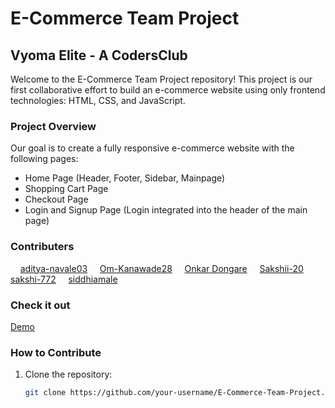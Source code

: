 # E-Commerce Team Project

## Vyoma Elite - A CodersClub

Welcome to the E-Commerce Team Project repository! This project is our first collaborative effort to build an e-commerce website using only frontend technologies: HTML, CSS, and JavaScript.

### Project Overview

Our goal is to create a fully responsive e-commerce website with the following pages:
- Home Page (Header, Footer, Sidebar, Mainpage)
- Shopping Cart Page
- Checkout Page
- Login and Signup Page (Login integrated into the header of the main page)

### Contributers

&nbsp;&nbsp;&nbsp;  [aditya-navale03](https://github.com/aditya-navale03)
&nbsp;&nbsp;&nbsp;  [Om-Kanawade28](https://github.com/Om-Kanawade28)
&nbsp;&nbsp;&nbsp;  [Onkar Dongare](https://github.com/onkardongare)
&nbsp;&nbsp;&nbsp;  [Sakshii-20](https://github.com/Sakshii-20)
&nbsp;&nbsp;&nbsp;  [sakshi-772](https://github.com/sakshi-772)
&nbsp;&nbsp;&nbsp;  [siddhiamale](https://github.com/siddhiamale)

### Check it out 

[Demo](https://rajrasane04.github.io/E-Commerce-Team-Project/main.html)

  
### How to Contribute

1. Clone the repository:
   ```sh
   git clone https://github.com/your-username/E-Commerce-Team-Project.git
